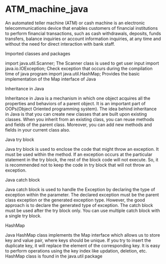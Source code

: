 # ATM_machine_java

An automated teller machine (ATM) or cash machine is an electronic telecommunications device that enables customers of financial institutions to perform financial transactions, such as cash withdrawals, deposits, funds transfers, balance inquiries or account information inquiries, at any time and without the need for direct interaction with bank staff.


Imported classes and packages

import java.util.Scanner;
    The Scanner class is used to get user input
import java.io.IOException;
    Check exception that occurs during the compilation time of java program
import java.util.HashMap;
    Provides the basic implementation of the Map interface of Java





Inheritance in Java

Inheritance in Java is a mechanism in which one object acquires all the properties and behaviors of a parent object. It is an important part of OOPs(Object Oriented programming system).
The idea behind inheritance in Java is that you can create new classes that are built upon existing classes. When you inherit from an existing class, you can reuse methods and fields of the parent class. Moreover, you can add new methods and fields in your current class also.





Java try block

Java try block is used to enclose the code that might throw an exception. It must be used within the method.
If an exception occurs at the particular statement in the try block, the rest of the block code will not execute. So, it is recommended not to keep the code in try block that will not throw an exception.





Java catch block

Java catch block is used to handle the Exception by declaring the type of exception within the parameter. The declared exception must be the parent class exception or the generated exception type. However, the good approach is to declare the generated type of exception.
The catch block must be used after the try block only. You can use multiple catch block with a single try block.





HashMap

Java HashMap class implements the Map interface which allows us to store key and value pair, where keys should be unique. If you try to insert the duplicate key, it will replace the element of the corresponding key. It is easy to perform operations using the key index like updation, deletion, etc. HashMap class is found in the java.util package





